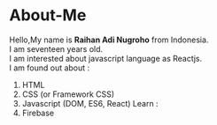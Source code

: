 # About-Me
Hello,My name is **Raihan Adi Nugroho** from Indonesia.<br>
I am seventeen years old.<br>
I am interested about javascript language as Reactjs.<br>
I am found out about :
1. HTML
2. CSS (or Framework CSS)
3. Javascript (DOM, ES6, React)
Learn : <br>
1. Firebase
